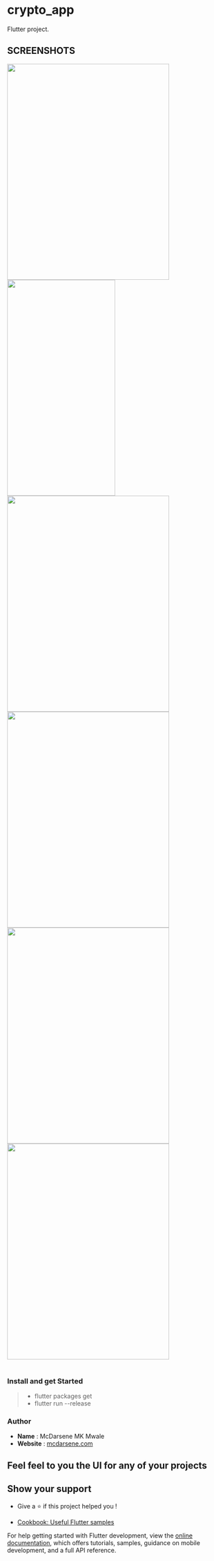 # crypto_app

Flutter project.

## SCREENSHOTS
<div> 
 <img src="https://github.com/mcdarsenekmwale/crypto_app/assets/30800758/a18c3787-eaa2-41e3-9c83-71f995e4770f" height="500" width="375">
 <img src="https://github.com/mcdarsenekmwale/crypto_app/assets/30800758/bc80089b-5d04-49c4-bec9-fdb52a530274" height="500" width="250">
 <img src="https://github.com/mcdarsenekmwale/crypto_app/assets/30800758/fa9a4d09-397a-4378-bba4-3e32197652ee" height="500" width="375.0">
 <img src="https://github.com/mcdarsenekmwale/crypto_app/assets/30800758/95378069-4f70-4f12-b853-7264fe6ab1f1" height="500" width="375.0">
   <img src="https://github.com/mcdarsenekmwale/crypto_app/assets/30800758/389cad2e-cdca-4006-b767-b8910ef1ffc1" height="500" width="375.0">
   <img src="https://github.com/mcdarsenekmwale/crypto_app/assets/30800758/34b7f55d-58da-4724-8448-fedf5e35d79b" height="500" width="375.0">
</div>
</br>
</hr>

### Install and get Started

> - flutter packages get
> - flutter run --release

### Author

- **Name** : McDarsene MK Mwale 
- **Website** : [mcdarsene.com ](https://mcdarsene.com)

## Feel feel to you the UI for any of your projects

## Show your support

- Give a ⭐️ if this project helped you !

  
- [Cookbook: Useful Flutter samples](https://docs.flutter.dev/cookbook)

For help getting started with Flutter development, view the
[online documentation](https://docs.flutter.dev/), which offers tutorials,
samples, guidance on mobile development, and a full API reference.

